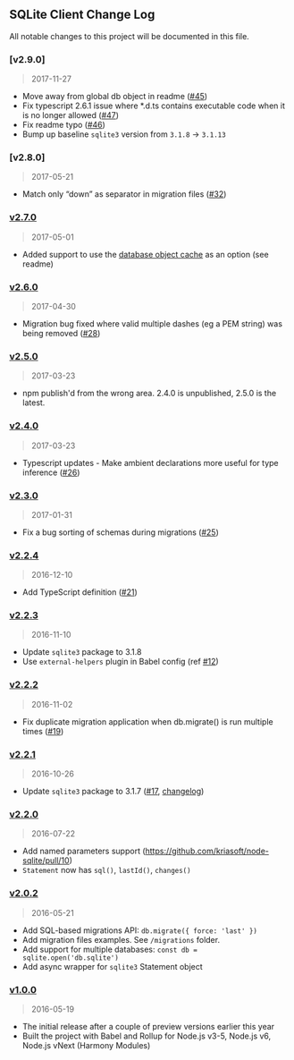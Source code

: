 ## SQLite Client Change Log

All notable changes to this project will be documented in this file.

### [v2.9.0]
> 2017-11-27

- Move away from global db object in readme ([#45](https://github.com/kriasoft/node-sqlite/pull/45))
- Fix typescript 2.6.1 issue where *.d.ts contains executable code when it is no longer allowed ([#47](https://github.com/kriasoft/node-sqlite/pull/47))
- Fix readme typo ([#46](https://github.com/kriasoft/node-sqlite/pull/49))
- Bump up baseline `sqlite3` version from `3.1.8` -> `3.1.13`

### [v2.8.0]
> 2017-05-21

- Match only “down” as separator in migration files ([#32](https://github.com/kriasoft/node-sqlite/pull/32))

### [v2.7.0]
> 2017-05-01

- Added support to use the [database object cache](https://github.com/mapbox/node-sqlite3/wiki/Caching) as an option (see readme)

### [v2.6.0]
> 2017-04-30

- Migration bug fixed where valid multiple dashes (eg a PEM string) was being removed ([#28](https://github.com/kriasoft/node-sqlite/pull/28))

### [v2.5.0]
> 2017-03-23

- npm publish'd from the wrong area. 2.4.0 is unpublished, 2.5.0 is the latest.

### [v2.4.0]
> 2017-03-23

- Typescript updates - Make ambient declarations more useful for type inference ([#26](https://github.com/kriasoft/node-sqlite/pull/26))

### [v2.3.0]
> 2017-01-31

- Fix a bug sorting of schemas during migrations ([#25](https://github.com/kriasoft/node-sqlite/pull/17))

### [v2.2.4]
> 2016-12-10

- Add TypeScript definition ([#21](https://github.com/kriasoft/node-sqlite/pull/21))

### [v2.2.3]
> 2016-11-10

- Update `sqlite3` package to 3.1.8
- Use `external-helpers` plugin in Babel config (ref [#12](https://github.com/kriasoft/node-sqlite/issues/12))

### [v2.2.2]
> 2016-11-02

- Fix duplicate migration application when db.migrate() is run multiple times ([#19](https://github.com/kriasoft/node-sqlite/pull/9))

### [v2.2.1]
> 2016-10-26

- Update `sqlite3` package to 3.1.7 ([#17](https://github.com/kriasoft/node-sqlite/pull/17), [changelog](https://github.com/mapbox/node-sqlite3/blob/master/CHANGELOG.md))

### [v2.2.0]
> 2016-07-22

- Add named parameters support (https://github.com/kriasoft/node-sqlite/pull/10)
- `Statement` now has `sql()`, `lastId()`, `changes()`

### [v2.0.2]
> 2016-05-21

- Add SQL-based migrations API: `db.migrate({ force: 'last' })`
- Add migration files examples. See `/migrations` folder.
- Add support for multiple databases: `const db = sqlite.open('db.sqlite')`
- Add async wrapper for `sqlite3` Statement object

### [v1.0.0]
> 2016-05-19

- The initial release after a couple of preview versions earlier this year
- Built the project with Babel and Rollup for Node.js v3-5, Node.js v6, Node.js vNext
  (Harmony Modules)

[unreleased]: https://github.com/kriasoft/node-sqlite/compare/v2.7.0...HEAD
[v2.7.0]: https://github.com/kriasoft/node-sqlite/compare/v2.6.0...v2.7.0
[v2.6.0]: https://github.com/kriasoft/node-sqlite/compare/v2.5.0...v2.6.0
[v2.5.0]: https://github.com/kriasoft/node-sqlite/compare/v2.4.0...v2.5.0
[v2.4.0]: https://github.com/kriasoft/node-sqlite/compare/v2.3.0...v2.4.0
[v2.3.0]: https://github.com/kriasoft/node-sqlite/compare/v2.2.4...v2.3.0
[v2.2.4]: https://github.com/kriasoft/node-sqlite/compare/v2.2.3...v2.2.4
[v2.2.3]: https://github.com/kriasoft/node-sqlite/compare/v2.2.2...v2.2.3
[v2.2.2]: https://github.com/kriasoft/node-sqlite/compare/v2.2.1...v2.2.2
[v2.2.1]: https://github.com/kriasoft/node-sqlite/compare/v2.2.0...v2.2.1
[v2.2.0]: https://github.com/kriasoft/node-sqlite/compare/v2.0.2...v2.2.0
[v2.0.2]: https://github.com/kriasoft/node-sqlite/compare/v1.0.0...v2.0.2
[v1.0.0]: https://github.com/kriasoft/node-sqlite/compare/45c1f7904abca55510b45415fe75dccbfc3109a1...v1.0.0
